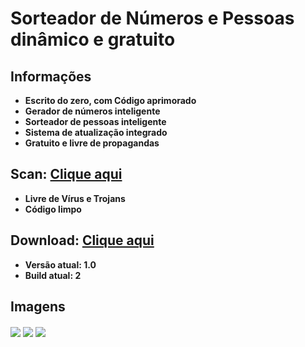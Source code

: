 # Sorteador de Números e Pessoas dinâmico e gratuito

## Informações
- **Escrito do zero, com Código aprimorado**
- **Gerador de números inteligente**
- **Sorteador de pessoas inteligente**
- **Sistema de atualização integrado**
- **Gratuito e livre de propagandas**

## Scan: [Clique aqui](https://www.virustotal.com/#/file/50f175319e441a569331eb4e7693a39989467a2a1572d1eb7446f3da28564c8a/detection)
- **Livre de Vírus e Trojans**
- **Código limpo**

## Download: [Clique aqui](https://drive.google.com/uc?authuser=0&id=1BCBbrqokLOGTFTWM1qEWOXx49jHfu4_d&export=download)
- **Versão atual: 1.0**
- **Build atual: 2**

## Imagens

<img align="center" src="https://i.imgur.com/uBmelXw.png"/>

<img align="center" src="https://i.imgur.com/vWN37Ss.png"/>

<img align="center" src="https://i.imgur.com/Gy7P0o5.png"/>